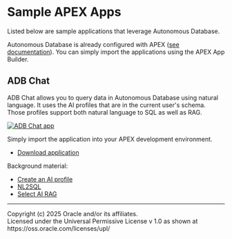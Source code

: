 # Sample APEX Apps
Listed below are sample applications that leverage Autonomous Database.

Autonomous Database is already configured with APEX ([see documentation](https://docs.oracle.com/en/cloud/paas/autonomous-database/serverless/adbsb/application-express-autonomous-database.html)). You can simply import the applications using the APEX App Builder.

## ADB Chat
ADB Chat allows you to query data in Autonomous Database using natural language. It uses the AI profiles that are in the current user's schema. Those profiles support both natural language to SQL as well as RAG.

[![ADB Chat app](https://img.youtube.com/vi/2C-wirdC0aw/0.jpg)](https://www.youtube.com/watch?v=2C-wirdC0aw)


Simply import the application into your APEX development environment.

* [Download application](select-ai-chat/f101.sql)

Background material:
* [Create an AI profile](../sql/select-ai-create-profile.sql)
* [NL2SQL](../sql/select-ai-nl2sql.sql)
* [Select AI RAG](../sql/select-ai-rag.sql)



<hr>
Copyright (c) 2025 Oracle and/or its affiliates.<br>
Licensed under the Universal Permissive License v 1.0 as shown at https://oss.oracle.com/licenses/upl/
